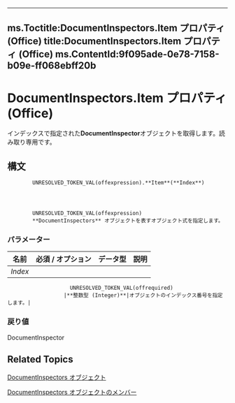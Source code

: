 

---
ms.Toctitle:DocumentInspectors.Item プロパティ (Office)
title:DocumentInspectors.Item プロパティ (Office)
ms.ContentId:9f095ade-0e78-7158-b09e-ff068ebff20b
---
# DocumentInspectors.Item プロパティ (Office)




インデックスで指定された**DocumentInspector**オブジェクトを取得します。読み取り専用です。

## 構文

            UNRESOLVED_TOKEN_VAL(offexpression).**Item**(**Index**)




            UNRESOLVED_TOKEN_VAL(offexpression)
            **DocumentInspectors** オブジェクトを表すオブジェクト式を指定します。

### パラメーター

|**名前**|**必須 / オプション**|**データ型**|**説明**|
|---|---|---|---|
|*Index*|
                        UNRESOLVED_TOKEN_VAL(offrequired)
                      |**整数型 (Integer)**|オブジェクトのインデックス番号を指定します。|



### 戻り値
DocumentInspector





## Related Topics

[DocumentInspectors オブジェクト](8366d7cd-e016-bb99-d27f-749ca10352f1.md)

[DocumentInspectors オブジェクトのメンバー](1cf21432-076c-e5fe-496c-e20048a0e62e.md)




